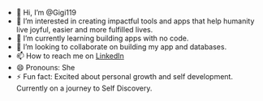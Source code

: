 - 👋 Hi, I’m @Gigi119
- 👀 I’m interested in creating impactful tools and apps that help humanity live joyful, easier and more fulfilled lives.
- 🌱 I’m currently learning building apps with no code.
- 💞️ I’m looking to collaborate on building my app and databases.
- 📫 How to reach me on [LinkedIn ](https://www.linkedin.com/in/deline-sigwagwagwa-b3048aa4/)
- 😄 Pronouns: She
- ⚡ Fun fact: Excited about personal growth and self development.  Currently on a journey to Self Discovery.

<!---
Gigi119/Gigi119 is a ✨ special ✨ repository because its `README.md` (this file) appears on your GitHub profile.
You can click the Preview link to take a look at your changes.
--->
